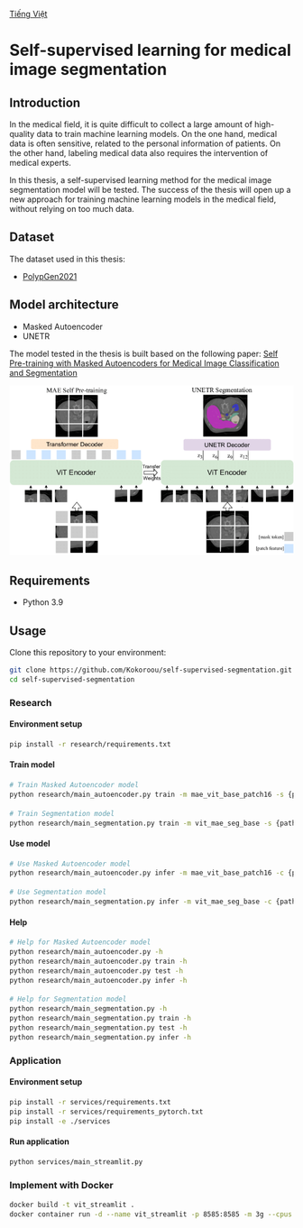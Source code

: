 [Tiếng Việt](https://github.com/Kokoroou/self-supervised-segmentation/blob/main/README_vi.md)

# Self-supervised learning for medical image segmentation

## Introduction
In the medical field, it is quite difficult to collect a large amount of high-quality data to train machine learning 
models. On the one hand, medical data is often sensitive, related to the personal information of patients. On the other
hand, labeling medical data also requires the intervention of medical experts.

In this thesis, a self-supervised learning method for the medical image segmentation model will be tested. The success
of the thesis will open up a new approach for training machine learning models in the medical field, without relying on
too much data.

## Dataset
The dataset used in this thesis:

- [PolypGen2021](https://www.synapse.org/#!Synapse:syn26376615/wiki/613312)

## Model architecture
- Masked Autoencoder
- UNETR

The model tested in the thesis is built based on the following paper:
[Self Pre-training with Masked Autoencoders for Medical Image Classification and 
Segmentation](https://arxiv.org/abs/2203.05573)

![Model Architecture](https://raw.githubusercontent.com/Kokoroou/self-supervised-segmentation/main/services/ui/image/implemented_model_architecture.png)

## Requirements
- Python 3.9

## Usage

Clone this repository to your environment:
```bash
git clone https://github.com/Kokoroou/self-supervised-segmentation.git
cd self-supervised-segmentation
```

### Research

#### Environment setup
```bash
pip install -r research/requirements.txt
```
#### Train model
```bash
# Train Masked Autoencoder model
python research/main_autoencoder.py train -m mae_vit_base_patch16 -s {path_to_dataset}

# Train Segmentation model
python research/main_segmentation.py train -m vit_mae_seg_base -s {path_to_train_dataset} -t {path_to_test_dataset}
```

#### Use model
```bash
# Use Masked Autoencoder model
python research/main_autoencoder.py infer -m mae_vit_base_patch16 -c {path_to_checkpoint} -i {path_to_image}

# Use Segmentation model
python research/main_segmentation.py infer -m vit_mae_seg_base -c {path_to_checkpoint} -i {path_to_image}
```

#### Help
```bash
# Help for Masked Autoencoder model
python research/main_autoencoder.py -h
python research/main_autoencoder.py train -h
python research/main_autoencoder.py test -h
python research/main_autoencoder.py infer -h

# Help for Segmentation model
python research/main_segmentation.py -h
python research/main_segmentation.py train -h
python research/main_segmentation.py test -h
python research/main_segmentation.py infer -h
``` 

### Application

#### Environment setup
```bash
pip install -r services/requirements.txt
pip install -r services/requirements_pytorch.txt
pip install -e ./services
```

#### Run application
```bash
python services/main_streamlit.py
```

### Implement with Docker
```bash
docker build -t vit_streamlit .
docker container run -d --name vit_streamlit -p 8585:8585 -m 3g --cpus 2 vit_streamlit
```
